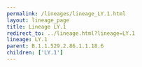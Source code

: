 ```yaml
---
permalink: /lineages/lineage_LY.1.html
layout: lineage_page
title: Lineage LY.1
redirect_to: ../lineage.html?lineage=LY.1
lineage: LY.1
parent: B.1.1.529.2.86.1.1.18.6
children: ['LY.1']
---
```

